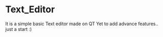 # Text_Editor
It is a simple basic Text editor made on QT
Yet to add advance features..
just a start :)

